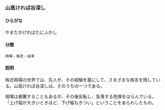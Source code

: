 <div style="display:none;">

## [あ行](securities-terms?id=あ行)
## [か行](securities-terms?id=か行)
## [さ行](securities-terms?id=さ行)
## [た行](securities-terms?id=た行)
## [な行](securities-terms?id=な行)
## [は行](securities-terms?id=は行)
## [ま行](securities-terms?id=ま行)
## [や行](securities-terms?id=や行)

</div>

### 山高ければ谷深し

#### ひらがな

やまたかければたにふかし

#### 分類

`相場・格言・由来`

#### 説明

株式相場の世界では、先人が、その経験を基にして、さまざまな格言を残している。山高ければ谷深しは、そのうちの一つである。
 
相場は暴騰することもあるが、その後反転し、急落する危険をはらんでいる。「上げ幅が大きいときほど、下げ幅もきつい」ということをあらわしたもの。

<div style="display:none;">

## [ら行](securities-terms?id=ら行)
## [わ行](securities-terms?id=わ行)
## [英数字・記号](securities-terms?id=英数字・記号)

</div>

